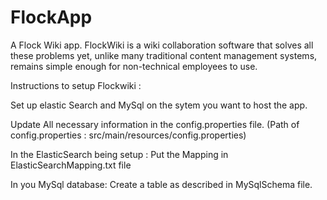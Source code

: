 # FlockApp
A Flock Wiki app. FlockWiki is a wiki collaboration software that solves all these problems yet, unlike many traditional content management systems, remains simple enough for non-technical employees to use.

Instructions to setup Flockwiki :

Set up elastic Search and MySql on the sytem you want to host the app.

Update All necessary information in the config.properties file. (Path of config.properties : src/main/resources/config.properties)

In the ElasticSearch being setup :
 Put the Mapping in ElasticSearchMapping.txt file

In you MySql database:
 Create a table as described in MySqlSchema file.



